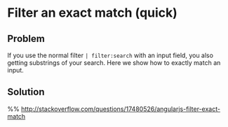 # Filter an exact match (quick)

## Problem

If you use the normal filter `| filter:search` with an input field, you also getting
substrings of your search. Here we show how to exactly match an input.


## Solution

%% http://stackoverflow.com/questions/17480526/angularjs-filter-exact-match
